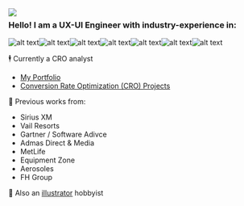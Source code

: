 
<img align="left" src="https://res.cloudinary.com/diuubtvqd/image/upload/v1741128820/Untitled_Artwork_3_y57hr2.gif">


### Hello! I am a UX-UI Engineer with industry-experience in:
![alt text](https://img.shields.io/badge/javascript-white?style=for-the-badge&logo=javascript)![alt text](https://img.shields.io/badge/typescript-white?style=for-the-badge&logo=typescript)![alt text](https://img.shields.io/badge/sass-white?style=for-the-badge&logo=sass)![alt text](https://img.shields.io/badge/react-white?style=for-the-badge&logo=react)![alt text](https://img.shields.io/badge/node-white?style=for-the-badge&logo=nodejs)![alt text](https://img.shields.io/badge/mysql-white?style=for-the-badge&logo=mysql)![alt text](https://img.shields.io/badge/java-white?style=for-the-badge&logo=java)

:business_suit_levitating: Currently a CRO analyst 
* [My Portfolio](https://lrizal.com)
* [Conversion Rate Optimization (CRO) Projects](https://www.beautiful.ai/player/-NfgrZuMA1yJ0Fusx0SZ/ELR)

:briefcase: Previous works from:
* Sirius XM
* Vail Resorts
* Gartner / Software Adivce
* Admas Direct & Media
* MetLife
* Equipment Zone
* Aerosoles
* FH Group

:art: Also an [illustrator](https://cara.app/harimau) hobbyist 
